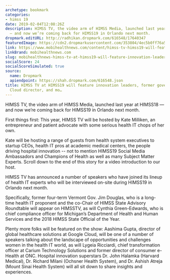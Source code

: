 ```yaml
---
archetype: bookmark
categories:
- himss 19
date: 2019-02-04T12:08:26Z
description: HIMSS TV, the video arm of HIMSS Media, launched last year at HIMSS18
  — and now we’re coming back for HIMSS19 in Orlando next month.
dropmark.editURL: http://radhikan.dropmark.com/616548/17640347
featuredImage: https://cdn2.dropmarkusercontent.com/353804/4ec5b0ff76a5bbe1f2894b593ccefe7bff7e9e7100f1da28efc68239359e3afc/thumbnail/_M4_3663.JPG?Expires=1557430063&Signature=PWi4rSJAzwgODiAs0eDllimiksYte1bMjywbw4gUDolj1s9D0pmJibEnoILff7En4GSzPPe4ghoJ3Ey7njO~RqX3X20zBePADin9-mMx7wUKPLHmoYLYhHLpAFoDiUZg80m4xZygZ0fVsevKKCt5hAEroz94Rh~IaKfhWU1zB358kg9MMQH5IL0laiK2-Ob5KlimvzuU1Bjk3fMTaYbugZ4waSYjHgMq-5xxwMRdGOuZVt-FmxJDO-Wm3xTCNnvTjZOBbuVOBU-dhrqDB6sDkjQ-GpPpDShZbfDyBayKQo~xbhqlvQZhbrPctd1QlPyuvtjrSD9cusLpMGh~cfRovQ__&Key-Pair-Id=APKAITQYWVEN757ZA4KQ
link: https://www.mobihealthnews.com/content/himss-tv-himss19-will-feature-innovation-leaders-former-us-cto-livongo-ceo-and-more
linkBrand: mobihealthnews.com
slug: mobihealthnews-himss-tv-at-himss19-will-feature-innovation-leaders-former-governor-google-cloud-director-and-mo
socialScore: 24
socialScoreSimulated: true
source:
  name: Dropmark
  apiendpoint: https://shah.dropmark.com/616548.json
title: HIMSS TV at HIMSS19 will feature innovation leaders, former governor, Google
  Cloud director, and mo…
---
```

HIMSS TV, the video arm of HIMSS Media, launched last year at HIMSS18 — and now we’re coming back for HIMSS19 in Orlando next month.

First things first: This year, HIMSS TV will be hosted by Kate Milliken, an entrepreneur and patient advocate with some serious health IT chops of her own.

Kate will be hosting a range of guests from health system executives to startup CEOs, health IT pros at academic medical centers, the people driving hospital innovation -- not to mention HIMSS19 Social Media Ambassadors and Champions of Health as well as many Subject Matter Experts. Scroll down to the end of this story for a video introduction to our host.

HIMSS TV has announced a number of speakers who have joined its lineup of health IT experts who will be interviewed on-site during HIMSS19 in Orlando next month.

Specifically, former four-term Vermont Gov. Jim Douglas, who is a long-time health IT proponent and the co-Chair of HIMSS State Advisory Roundtable will appear on HIMSSTV, as will Cynthia Green-Edwards, who is chief compliance officer for Michigan’s Department of Health and Human Services and the 2018 HIMSS State Official of the Year.

Plenty more folks will be featured on the show: Aashima Gupta, director of global healthcare solutions at Google Cloud, will be one of a number of speakers talking about the landscape of opportunities and challenges women in the health IT world, as will Lygeia Ricciardi, chief transformation officer at Carium Technology Solutions and former director of consumer e-Health at ONC. Hospital innovation superstars Dr. John Halamka (Harvard Medical), Dr. Richard Milani (Ochsner Health System), and Dr. Ashish Atreja (Mount Sinai Health System) will all sit down to share insights and experiences.

